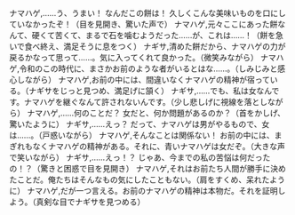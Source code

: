 ナマハゲ,……う、うまい！ なんだこの餅は！ 久しくこんな美味いものを口にしていなかったぞ！（目を見開き、驚いた声で）
ナマハゲ,元々ここにあった餅なんて、硬くて苦くて、まるで石を噛むようだった……が、これは……！（餅を急いで食べ終え、満足そうに息をつく）
ナギサ,清めた餅だから、ナマハゲの力が戻るかなって思って……。気に入ってくれて良かった。（微笑みながら）
ナマハゲ,令和のこの時代に、まさかお前のような者がいるとはな……。（しみじみと感心しながら）
ナマハゲ,お前の中には、間違いなくナマハゲの精神が宿っている。（ナギサをじっと見つめ、満足げに頷く）
ナギサ,……でも、私は女なんです。ナマハゲを継ぐなんて許されないんです。（少し悲しげに視線を落としながら）
ナマハゲ,……何のことだ？ 女だと、何か問題があるのか？（首をかしげ、驚いたように）
ナギサ,……えっ？ だって、ナマハゲは男がやるもので、女は……。（戸惑いながら）
ナマハゲ,そんなことは関係ない！ お前の中には、まぎれもなくナマハゲの精神がある。それに、青いナマハゲは女だぞ。（大きな声で笑いながら）
ナギサ,……えっ！？ じゃあ、今までの私の苦悩は何だったの！？（驚きと困惑で目を見開き）
ナマハゲ,それはお前たち人間が勝手に決めたことだ。俺たちはそんなもの気にしたこともない。（肩をすくめ、呆れたように）
ナマハゲ,だが一つ言える。お前のナマハゲの精神は本物だ。それを証明しよう。（真剣な目でナギサを見つめる）
